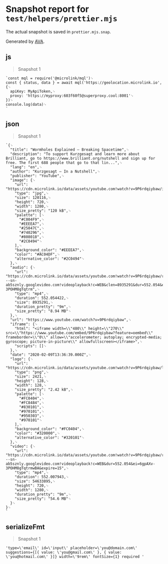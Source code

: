 # Snapshot report for `test/helpers/prettier.mjs`

The actual snapshot is saved in `prettier.mjs.snap`.

Generated by [AVA](https://avajs.dev).

## js

> Snapshot 1

    `const mql = require('@microlink/mql')␊
    const { status, data } = await mql('https://geolocation.microlink.io', {␊
      apiKey: MyApiToken,␊
      proxy: 'https://myproxy:603f60f5@superproxy.cool:8001'␊
    })␊
    console.log(data)␊
    `

## json

> Snapshot 1

    `{␊
      "title": "Wormholes Explained – Breaking Spacetime",␊
      "description": "To support Kurzgesagt and learn more about Brilliant, go to https://www.brilliant.org/nutshell and sign up for free. The first 688 people that go to that lin...",␊
      "lang": "en",␊
      "author": "Kurzgesagt – In a Nutshell",␊
      "publisher": "YouTube",␊
      "image": {␊
        "url": "https://cdn.microlink.io/data/assets/youtube.com!watch!v=9P6rdqiybaw/img.youtube.com!vi!9P6rdqiybaw!maxresdefault.jpg.jpg",␊
        "type": "jpg",␊
        "size": 120116,␊
        "height": 720,␊
        "width": 1280,␊
        "size_pretty": "120 kB",␊
        "palette": [␊
          "#C004F9",␊
          "#EEEEA7",␊
          "#25047C",␊
          "#740296",␊
          "#808018",␊
          "#2C0494"␊
        ],␊
        "background_color": "#EEEEA7",␊
        "color": "#AC04DF",␊
        "alternative_color": "#2C0494"␊
      },␊
      "audio": {␊
        "url": "https://cdn.microlink.io/data/assets/youtube.com!watch!v=9P6rdqiybaw/r3---sn-ab5sznly.googlevideo.com!videoplayback!c=WEB&clen=8935291&dur=552.054&ei=6gpAXv-3POHM8gTqtrm",␊
        "type": "mp4",␊
        "duration": 552.054422,␊
        "size": 8935291,␊
        "duration_pretty": "9m",␊
        "size_pretty": "8.94 MB"␊
      },␊
      "url": "https://www.youtube.com/watch?v=9P6rdqiybaw",␊
      "iframe": {␊
        "html": "<iframe width=\\"480\\" height=\\"270\\" src=\\"https://www.youtube.com/embed/9P6rdqiybaw?feature=oembed\\" frameborder=\\"0\\" allow=\\"accelerometer; autoplay; encrypted-media; gyroscope; picture-in-picture\\" allowfullscreen></iframe>",␊
        "scripts": []␊
      },␊
      "date": "2020-02-09T13:36:39.000Z",␊
      "logo": {␊
        "url": "https://cdn.microlink.io/data/assets/youtube.com!watch!v=9P6rdqiybaw/logo.clearbit.com!youtube.com.png",␊
        "type": "png",␊
        "size": 2421,␊
        "height": 128,␊
        "width": 128,␊
        "size_pretty": "2.42 kB",␊
        "palette": [␊
          "#FC0404",␊
          "#FC8484",␊
          "#830101",␊
          "#970101",␊
          "#950303",␊
          "#970101"␊
        ],␊
        "background_color": "#FC0404",␊
        "color": "#320000",␊
        "alternative_color": "#320101"␊
      },␊
      "video": {␊
        "url": "https://cdn.microlink.io/data/assets/youtube.com!watch!v=9P6rdqiybaw/r3---sn-ab5sznly.googlevideo.com!videoplayback!c=WEB&dur=552.054&ei=6gpAXv-3POHM8gTqtrmwBA&expire=15",␊
        "type": "mp4",␊
        "duration": 552.007943,␊
        "size": 54633895,␊
        "height": 720,␊
        "width": 1280,␊
        "duration_pretty": "9m",␊
        "size_pretty": "54.6 MB"␊
      }␊
    }␊
    `

## serializeFmt

> Snapshot 1

    'type=\'email\' id=\'input\' placeholder=\'you@domain.com\' suggestions={[{ value: \'you@gmail.com\' }, { value: \'you@hotmail.com\' }]} width=\'9rem\' fontSize={1} required '
